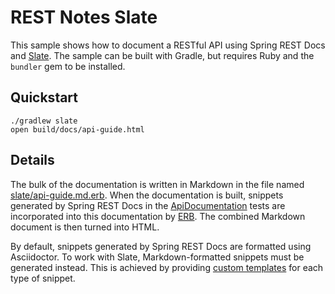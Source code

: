 # REST Notes Slate

This sample shows how to document a RESTful API using Spring REST Docs and [Slate][1].
The sample can be built with Gradle, but requires Ruby and the `bundler` gem to
be installed.

## Quickstart

```
./gradlew slate
open build/docs/api-guide.html
```

## Details

The bulk of the documentation is written in Markdown in the file named
[slate/api-guide.md.erb][2]. When the documentation is built, snippets generated by
Spring REST Docs in the [ApiDocumentation][3] tests are incorporated into this
documentation by [ERB][4]. The combined Markdown document is then turned into HTML.

By default, snippets generated by Spring REST Docs are formatted using Asciidoctor. To
work with Slate, Markdown-formatted snippets must be generated instead. This is achieved
by providing [custom templates][5] for each type of snippet.

[1]: https://github.com/tripit/slate
[2]: slate/api-guide.md.erb
[3]: src/test/java/com/example/notes/ApiDocumentation.java
[4]: http://ruby-doc.org/stdlib-2.2.3/libdoc/erb/rdoc/ERB.html
[5]: src/test/resources/org/springframework/restdocs/templates
